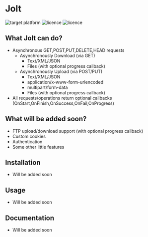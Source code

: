 # Jolt

![target platform](https://img.shields.io/badge/platform-.NET-brightgreen.svg?style=flat-square&link=https://msdn.microsoft.com/en-us/library/w0x726c2(v=vs.110).aspx)
![licence](https://img.shields.io/badge/licence-Apache%20v2.0-blue.svg?style=flat-square&link=https://www.apache.org/licenses/LICENSE-2.0)
![licence](https://img.shields.io/badge/version-0.1.0-ff69b4.svg?style=flat-square&link=https://github.com/emre1512/Jolt)

## What Jolt can do?

- Asynchronous GET,POST,PUT,DELETE,HEAD requests
	* Asynchronously Download (via GET)
		* Text/XML/JSON
		* Files (with optional progress callback)
	* Asynchronously Upload (via POST/PUT)
		* Text/XML/JSON
		* application/x-www-form-urlencoded
		* multipart/form-data
		* Files (with optional progress callback)
- All requests/operations return optional callbacks (OnStart,OnFinish,OnSuccess,OnFail,OnProgress) 

## What will be added soon?

- FTP upload/download support (with optional progress callback)
- Custom cookies
- Authentication
- Some other little features

## Installation

- Will be added soon

## Usage

- Will be added soon

## Documentation

- Will be added soon


